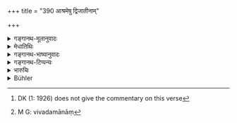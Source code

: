 +++
title = "390 आश्रमेषु द्विजातीनाम्"

+++

<details><summary>गङ्गानथ-मूलानुवादः</summary>

For twice-born men disputing among themselves regarding any point relating to the orders, the king, desirous of his own welfare, shall not determine the law.—(390)
</details>

<details><summary>मेधातिथिः</summary>

[^३१८]वानप्रस्थादीनाम् अरण्याश्रमवासिनाम् **आश्रमेषु कार्यं** धर्मं संकटरूपम् — "अयं शास्त्रार्थः", "नायम्" — इति इतरेतरं विवदमानानां[^३१९] न धर्मव्यवस्थां सहसा **विब्रूयात्** प्रभुतया निर्णयम् अन्येषाम् इव न कुर्यात् । कथं तर्हि । वक्ष्यमाणेन प्रकारेण । एवम् **आत्मने हितं** कृतं भवति । शास्त्रार्थत्यागो न भवतीत्य् अर्थः । गृहस्थानाम् चाश्रमित्वे ऽपि यथोक्त एव निर्णयप्रकारः । **कार्यं** धमसंशयात्मकविवादपदम् । **आश्रम**ग्रहणाच् च विशिष्टविष्यता व्याख्यायते ॥ ८.३९० ॥


[^३१९]:
     M G: vivadamānāṃ


[^३१८]:
     DK (1: 1926) does not give the commentary on this verse
</details>

<details><summary>गङ्गानथ-भाष्यानुवादः</summary>

In regard to the ‘duties’ of the various orders of the Hermit dwelling in the forests, several disputes arise as to this and not that being the sense of the scriptures.

When these men happen to dispute among themselves, the king shall not, in a hurry, lay down the law; *i.e*., he should not, in the exercise of his sovereign power, determine what the law on the point is. What he should do and how is going to be explained later on.

By acting in this manner, the king accomplishes his own welfare; *i.e*., he does not relinquish the injunctions of the scriptures.

In the case of householders, even though they also belong to an ‘order,’—yet, the method of laying down the law should be the same as laid down before (and not as declared in the present text, which pertains to the Hermit and the Recluse only).

‘*Points*’—*i.e*., doubtful questions regarding the duties; that this refers to this particular matter of *duties* is indicated by the mention of the ‘orders.’—(390)
</details>

<details><summary>गङ्गानथ-टिप्पन्यः</summary>

‘*Āśrameṣu*’—‘The hermitages of Vānaprasthas and other hermits living in the forest’ (Medhātithi);—‘the Householder’s and other life-stages’ (Kullūka).

This verse is quoted in *Vyavahāramayūkha* (p. 4);—in *Vīramitrodaya* (Vyavahāra, 10a), which explains ‘*āśrameṣu kārye*’ as ‘business arising out of the life-stages’;—and in *Kṛtyakalpataru* (10a), which explains ‘*āśrameṣu*’ as ‘in the matter of the life-stages’,—and ‘*na vibrūyāt*,’ as ‘should not apportion victory and defeat.’
</details>

<details><summary>भारुचिः</summary>

तपस्विव्ध्यर्थः श्लोकः ॥ ८.३८८ ॥
</details>

<details><summary>Bühler</summary>

390	If twice-born men dispute among each other concerning the duty of the orders, a king who desires his own welfare should not (hastily) decide (what is) the law.
</details>
